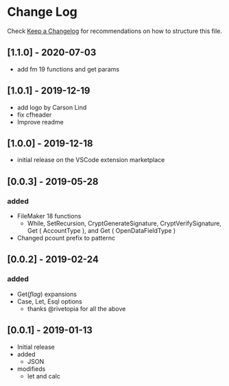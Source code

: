 # Change Log

Check [Keep a Changelog](http://keepachangelog.com/) for recommendations on how to structure this file.

## [1.1.0] - 2020-07-03

- add fm 19 functions and get params

## [1.0.1] - 2019-12-19

- add logo by Carson Lind
- fix cfheader
- Improve readme

## [1.0.0] - 2019-12-18

- initial release on the VSCode extension marketplace

## [0.0.3] - 2019-05-28

### added

- FileMaker 18 functions
  - While, SetRecursion, CryptGenerateSignature, CryptVerifySignature, Get ( AccountType ), and Get ( OpenDataFieldType )
- Changed pcount prefix to patternc

## [0.0.2] - 2019-02-24

### added

- Get(_flag_) expansions
- Case, Let, Esql options
  - thanks @rivetopia for all the above

## [0.0.1] - 2019-01-13

- Initial release
- added
  - JSON
- modifieds
  - let and calc

